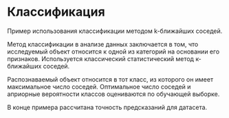 # Классификация

Пример использования классификации методом k-ближайших соседей.

Метод классификации в анализе данных заключается в том, что исследуемый объект относится к одной из категорий на основании его признаков.
Используется классический статистический метод к-ближайших соседей.

Распознаваемый объект относится в тот класс, из которого он имеет максимальное число соседей. Оптимальное число соседей и априорные вероятности классов оцениваются по обучающей выборке.

В конце примера рассчитана точность предсказаний для датасета.
